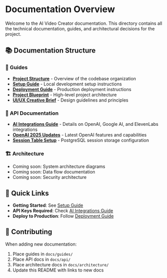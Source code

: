 # Documentation Overview

Welcome to the AI Video Creator documentation. This directory contains all the technical documentation, guides, and architectural decisions for the project.

## 📚 Documentation Structure

### 📖 Guides
- **[Project Structure](./PROJECT_STRUCTURE.md)** - Overview of the codebase organization
- **[Setup Guide](./guides/SOCIAL_AI_PRO_SETUP.md)** - Local development setup instructions
- **[Deployment Guide](./guides/DEPLOYMENT_GUIDE.md)** - Production deployment instructions
- **[Project Blueprint](./guides/PROJECT_MEDIA_BLUEPRINT.md)** - High-level project architecture
- **[UI/UX Creative Brief](./guides/UI_UX_CREATIVE_BRIEF.md)** - Design guidelines and principles

### 🔌 API Documentation
- **[AI Integrations Guide](./AI_INTEGRATIONS_GUIDE.md)** - Details on OpenAI, Google AI, and ElevenLabs integrations
- **[OpenAI 2025 Updates](./OPENAI_2025_UPDATES.md)** - Latest OpenAI features and capabilities
- **[Session Table Setup](./SESSION_TABLE_SETUP.md)** - PostgreSQL session storage configuration

### 🏗️ Architecture
- Coming soon: System architecture diagrams
- Coming soon: Data flow documentation
- Coming soon: Security architecture

## 🚀 Quick Links

- **Getting Started**: See [Setup Guide](./guides/SOCIAL_AI_PRO_SETUP.md)
- **API Keys Required**: Check [AI Integrations Guide](./AI_INTEGRATIONS_GUIDE.md)
- **Deploy to Production**: Follow [Deployment Guide](./guides/DEPLOYMENT_GUIDE.md)

## 📝 Contributing

When adding new documentation:
1. Place guides in `docs/guides/`
2. Place API docs in `docs/api/`
3. Place architecture docs in `docs/architecture/`
4. Update this README with links to new docs